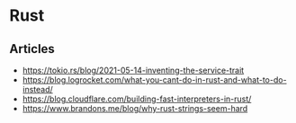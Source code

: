 # Rust

## Articles

- https://tokio.rs/blog/2021-05-14-inventing-the-service-trait
- https://blog.logrocket.com/what-you-cant-do-in-rust-and-what-to-do-instead/
- https://blog.cloudflare.com/building-fast-interpreters-in-rust/
- https://www.brandons.me/blog/why-rust-strings-seem-hard 
